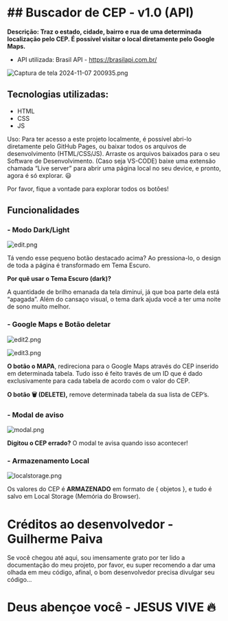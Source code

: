 # ## Buscador de CEP - v1.0 (API)

**Descrição: Traz o estado, cidade, bairro e rua de uma determinada localização pelo CEP. É possível visitar o local diretamente pelo Google Maps.**

- API utilizada: Brasil API - https://brasilapi.com.br/

![Captura de tela 2024-11-07 200935.png](https://prod-files-secure.s3.us-west-2.amazonaws.com/437ba3f1-3dba-4171-82d3-edd7a2b8364e/c14cb7ca-e308-4475-80a2-4126676a25c3/Captura_de_tela_2024-11-07_200935.png)

## Tecnologias utilizadas:

- HTML
- CSS
- JS

Uso: Para ter acesso a este projeto localmente, é possível abri-lo diretamente pelo GitHub Pages, ou baixar todos os arquivos de desenvolvimento (HTML/CSS/JS). Arraste os arquivos baixados para o seu Software de Desenvolvimento. (Caso seja VS-CODE) baixe uma extensão chamada “Live server” para abrir uma página local no seu device, e pronto, agora é só explorar. 😃

Por favor, fique a vontade para explorar todos os botões!

## Funcionalidades

### - Modo Dark/Light

![edit.png](https://prod-files-secure.s3.us-west-2.amazonaws.com/437ba3f1-3dba-4171-82d3-edd7a2b8364e/a6feec3c-42df-436c-b1e2-60021537f837/edit.png)

Tá vendo esse pequeno botão destacado acima? Ao pressiona-lo, o design de toda a página é transformado em Tema Escuro.

**Por quê usar o Tema Escuro (dark)?**

A quantidade de brilho emanada da tela diminui, já que boa parte dela está “apagada”. Além do cansaço visual, o tema dark ajuda você a ter uma noite de sono muito melhor.

### - Google Maps e Botão deletar

![edit2.png](https://prod-files-secure.s3.us-west-2.amazonaws.com/437ba3f1-3dba-4171-82d3-edd7a2b8364e/4228a7db-6b51-48af-8477-acdfb219a879/edit2.png)

![edit3.png](https://prod-files-secure.s3.us-west-2.amazonaws.com/437ba3f1-3dba-4171-82d3-edd7a2b8364e/6616ae16-94f7-4040-864c-a9860acca38b/edit3.png)

**O botão o MAPA**, redireciona para o Google Maps através do CEP inserido em determinada tabela. Tudo isso é feito través de um ID que é dado exclusivamente para cada tabela de acordo com o valor do CEP.

**O botão 🗑️ (DELETE),** remove determinada tabela da sua lista de CEP’s.

### -  Modal de aviso

![modal.png](https://prod-files-secure.s3.us-west-2.amazonaws.com/437ba3f1-3dba-4171-82d3-edd7a2b8364e/e1a856fe-fc34-4e18-94ce-a9c1887d563e/modal.png)

**Digitou o CEP errado?** O modal te avisa quando isso acontecer!

### - Armazenamento Local

![localstorage.png](https://prod-files-secure.s3.us-west-2.amazonaws.com/437ba3f1-3dba-4171-82d3-edd7a2b8364e/497dec42-b631-40e9-be0b-a2b52b7e9504/localstorage.png)

Os valores do CEP é **ARMAZENADO** em formato de { objetos }, e tudo é salvo em Local Storage (Memória do Browser).

# Créditos ao desenvolvedor - Guilherme Paiva

Se você chegou até aqui, sou imensamente grato por ter lido a documentação do meu projeto, por favor, eu super recomendo a dar uma olhada em meu código, afinal, o bom desenvolvedor precisa divulgar seu código…

# Deus abençoe você - JESUS VIVE 🔥

